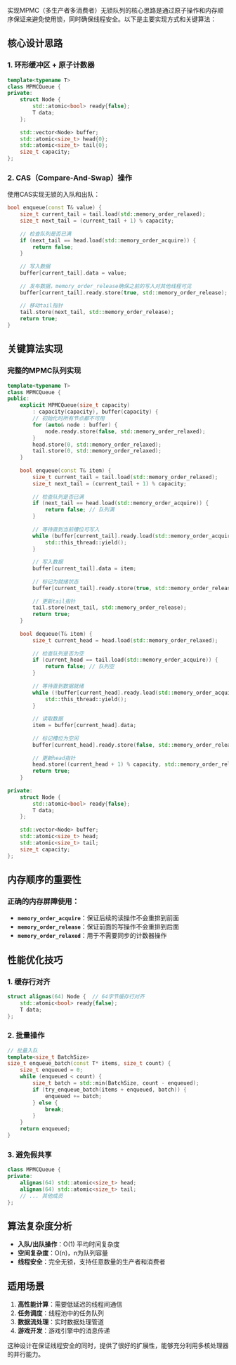 实现MPMC（多生产者多消费者）无锁队列的核心思路是通过原子操作和内存顺序保证来避免使用锁，同时确保线程安全。以下是主要实现方式和关键算法：

## 核心设计思路

### 1. 环形缓冲区 + 原子计数器
```cpp
template<typename T>
class MPMCQueue {
private:
    struct Node {
        std::atomic<bool> ready{false};
        T data;
    };
    
    std::vector<Node> buffer;
    std::atomic<size_t> head{0};
    std::atomic<size_t> tail{0};
    size_t capacity;
};
```

### 2. CAS（Compare-And-Swap）操作
使用CAS实现无锁的入队和出队：

```cpp
bool enqueue(const T& value) {
    size_t current_tail = tail.load(std::memory_order_relaxed);
    size_t next_tail = (current_tail + 1) % capacity;
    
    // 检查队列是否已满
    if (next_tail == head.load(std::memory_order_acquire)) {
        return false;
    }
    
    // 写入数据
    buffer[current_tail].data = value;
    
    // 发布数据，memory_order_release确保之前的写入对其他线程可见
    buffer[current_tail].ready.store(true, std::memory_order_release);
    
    // 移动tail指针
    tail.store(next_tail, std::memory_order_release);
    return true;
}
```

## 关键算法实现

### 完整的MPMC队列实现

```cpp
template<typename T>
class MPMCQueue {
public:
    explicit MPMCQueue(size_t capacity) 
        : capacity(capacity), buffer(capacity) {
        // 初始化时所有节点都不可用
        for (auto& node : buffer) {
            node.ready.store(false, std::memory_order_relaxed);
        }
        head.store(0, std::memory_order_relaxed);
        tail.store(0, std::memory_order_relaxed);
    }
    
    bool enqueue(const T& item) {
        size_t current_tail = tail.load(std::memory_order_relaxed);
        size_t next_tail = (current_tail + 1) % capacity;
        
        // 检查队列是否已满
        if (next_tail == head.load(std::memory_order_acquire)) {
            return false; // 队列满
        }
        
        // 等待直到当前槽位可写入
        while (buffer[current_tail].ready.load(std::memory_order_acquire)) {
            std::this_thread::yield();
        }
        
        // 写入数据
        buffer[current_tail].data = item;
        
        // 标记为就绪状态
        buffer[current_tail].ready.store(true, std::memory_order_release);
        
        // 更新tail指针
        tail.store(next_tail, std::memory_order_release);
        return true;
    }
    
    bool dequeue(T& item) {
        size_t current_head = head.load(std::memory_order_relaxed);
        
        // 检查队列是否为空
        if (current_head == tail.load(std::memory_order_acquire)) {
            return false; // 队列空
        }
        
        // 等待直到数据就绪
        while (!buffer[current_head].ready.load(std::memory_order_acquire)) {
            std::this_thread::yield();
        }
        
        // 读取数据
        item = buffer[current_head].data;
        
        // 标记槽位为空闲
        buffer[current_head].ready.store(false, std::memory_order_release);
        
        // 更新head指针
        head.store((current_head + 1) % capacity, std::memory_order_release);
        return true;
    }
    
private:
    struct Node {
        std::atomic<bool> ready{false};
        T data;
    };
    
    std::vector<Node> buffer;
    std::atomic<size_t> head;
    std::atomic<size_t> tail;
    size_t capacity;
};
```

## 内存顺序的重要性

### 正确的内存屏障使用：
- **`memory_order_acquire`**：保证后续的读操作不会重排到前面
- **`memory_order_release`**：保证前面的写操作不会重排到后面
- **`memory_order_relaxed`**：用于不需要同步的计数器操作

## 性能优化技巧

### 1. 缓存行对齐
```cpp
struct alignas(64) Node {  // 64字节缓存行对齐
    std::atomic<bool> ready{false};
    T data;
};
```

### 2. 批量操作
```cpp
// 批量入队
template<size_t BatchSize>
size_t enqueue_batch(const T* items, size_t count) {
    size_t enqueued = 0;
    while (enqueued < count) {
        size_t batch = std::min(BatchSize, count - enqueued);
        if (try_enqueue_batch(items + enqueued, batch)) {
            enqueued += batch;
        } else {
            break;
        }
    }
    return enqueued;
}
```

### 3. 避免假共享
```cpp
class MPMCQueue {
private:
    alignas(64) std::atomic<size_t> head;
    alignas(64) std::atomic<size_t> tail;
    // ... 其他成员
};
```

## 算法复杂度分析

- **入队/出队操作**：O(1) 平均时间复杂度
- **空间复杂度**：O(n)，n为队列容量
- **线程安全**：完全无锁，支持任意数量的生产者和消费者

## 适用场景

1. **高性能计算**：需要低延迟的线程间通信
2. **任务调度**：线程池中的任务队列
3. **数据流处理**：实时数据处理管道
4. **游戏开发**：游戏引擎中的消息传递

这种设计在保证线程安全的同时，提供了很好的扩展性，能够充分利用多核处理器的并行能力。